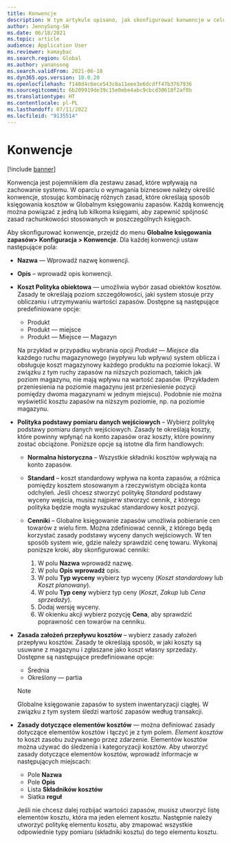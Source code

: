 ```yaml
---
title: Konwencje
description: W tym artykule opisano, jak skonfigurować konwencje w celu ustalenia sposobu rozliczania kosztów w programie w Globalnym księgowaniu zapasów.
author: JennySong-SH
ms.date: 06/18/2021
ms.topic: article
audience: Application User
ms.reviewer: kamaybac
ms.search.region: Global
ms.author: yanansong
ms.search.validFrom: 2021-06-18
ms.dyn365.ops.version: 10.0.20
ms.openlocfilehash: f148d4c6ece543c8a11eee3e6dcdff47b3767936
ms.sourcegitcommit: 6b209919de39c15e0ebe4abc9cbcd30618f2af0b
ms.translationtype: HT
ms.contentlocale: pl-PL
ms.lasthandoff: 07/11/2022
ms.locfileid: "9135514"
---
```

# <a name="conventions"></a>Konwencje

[!include [banner](../includes/banner.md)]

Konwencja jest pojemnikiem dla zestawu zasad, które wpływają na zachowanie systemu. W oparciu o wymagania biznesowe należy określić konwencje, stosując kombinację różnych zasad, które określają sposób księgowania kosztów w Globalnym księgowaniu zapasów. Każdą konwencję można powiązać z jedną lub kilkoma księgami, aby zapewnić spójność zasad rachunkowości stosowanych w poszczególnych księgach.

Aby skonfigurować konwencje, przejdź do menu **Globalne księgowania zapasów\> Konfiguracja \> Konwencje**. Dla każdej konwencji ustaw następujące pola:

- **Nazwa** — Wprowadź nazwę konwencji.
- **Opis** – wprowadź opis konwencji.
- **Koszt Polityka obiektowa** — umożliwia wybór zasad obiektów kosztów. Zasady te określają poziom szczegółowości, jaki system stosuje przy obliczaniu i utrzymywaniu wartości zapasów. Dostępne są następujące predefiniowane opcje:

    - Produkt
    - Produkt — miejsce
    - Produkt — Miejsce — Magazyn

    Na przykład w przypadku wybrania opcji *Produkt — Miejsce* dla każdego ruchu magazynowego (wypływu lub wpływu) system oblicza i obsługuje koszt magazynowy każdego produktu na poziomie lokacji. W związku z tym ruchy zapasów na niższych poziomach, takich jak poziom magazynu, nie mają wpływu na wartość zapasów. (Przykładem przeniesienia na poziomie magazynu jest przeniesienie pozycji pomiędzy dwoma magazynami w jednym miejscu). Podobnie nie można wyświetlić kosztu zapasów na niższym poziomie, np. na poziomie magazynu.

- **Polityka podstawy pomiaru danych wejściowych** – Wybierz politykę podstawy pomiaru danych wejściowych. Zasady te określają koszty, które powinny wpłynąć na konto zapasów oraz koszty, które powinny zostać obciążone. Poniższe opcje są istotne dla firm handlowych:

    - **Normalna historyczna** – Wszystkie składniki kosztów wpływają na konto zapasów.
    - **Standard** – koszt standardowy wpływa na konta zapasów, a różnica pomiędzy kosztem stosowanym a rzeczywistym obciąża konta odchyleń. Jeśli chcesz stworzyć politykę *Standard* podstawy wyceny wejścia, musisz najpierw stworzyć cennik, z którego polityka będzie mogła wyszukać standardowy koszt pozycji.
    - **Cenniki** – Globalne księgowanie zapasów umożliwia pobieranie cen towarów z wielu firm. Można zdefiniować cennik, z którego będą korzystać zasady podstawy wyceny danych wejściowych. W ten sposób system wie, gdzie należy sprawdzić cenę towaru. Wykonaj poniższe kroki, aby skonfigurować cenniki:

        1. W polu **Nazwa** wprowadź nazwę.
        1. W polu **Opis wprowadź** opis.
        1. W polu **Typ wyceny** wybierz typ wyceny (*Koszt standardowy* lub *Koszt planowany*).
        1. W polu **Typ ceny** wybierz typ ceny (*Koszt*, *Zakup* lub *Cena sprzedaży*).
        1. Dodaj wersję wyceny.
        1. W okienku akcji wybierz pozycję **Cena**, aby sprawdzić poprawność cen towarów na cenniku.

- **Zasada założeń przepływu kosztów** – wybierz zasady założeń przepływu kosztów. Zasady te określają sposób, w jaki koszty są usuwane z magazynu i zgłaszane jako koszt własny sprzedaży. Dostępne są następujące predefiniowane opcje:

    - Średnia
    - Określony — partia

    > [!NOTE]
    > Globalne księgowanie zapasów to system inwentaryzacji ciągłej. W związku z tym system śledzi wartość zapasów według transakcji.

- **Zasady dotyczące elementów kosztów** — można definiować zasady dotyczące elementów kosztów i łączyć je z tym polem. *Element kosztów* to koszt zasobu zużywanego przez zdarzenie. Elementów kosztów można używać do śledzenia i kategoryzacji kosztów. Aby utworzyć zasady dotyczące elementów kosztów, wprowadź informacje w następujących miejscach:

    - Pole **Nazwa**
    - Pole **Opis**
    - Lista **Składników kosztów**
    - Siatka **reguł**

    Jeśli nie chcesz dalej rozbijać wartości zapasów, musisz utworzyć listę elementów kosztu, która ma jeden element kosztu. Następnie należy utworzyć politykę elementu kosztu, aby zmapować wszystkie odpowiednie typy pomiaru (składniki kosztu) do tego elementu kosztu.
